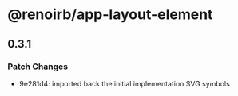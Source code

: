 # @renoirb/app-layout-element

## 0.3.1

### Patch Changes

- 9e281d4: imported back the initial implementation SVG symbols
